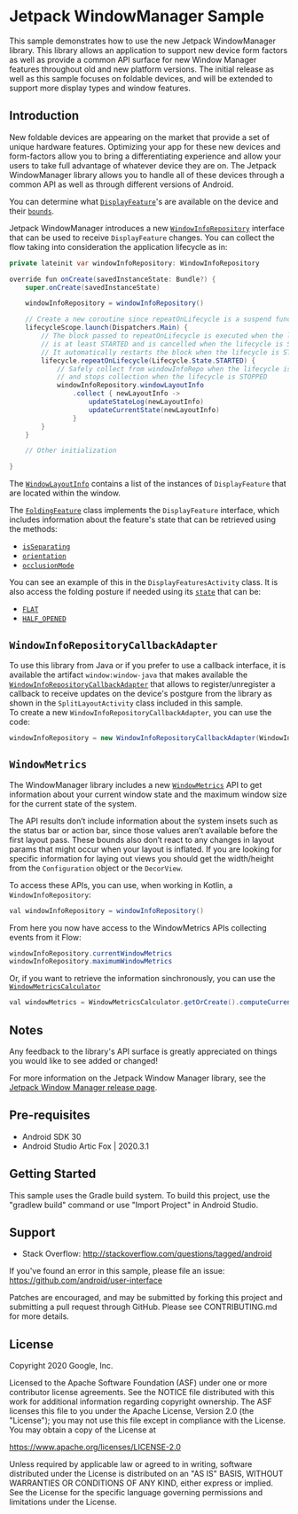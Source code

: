 
Jetpack WindowManager Sample
===================================

This sample demonstrates how to use the new Jetpack WindowManager library.
This library allows an application to support new device form factors as well as
provide a common API surface for new Window Manager features throughout old and
new platform versions. The initial release as well as this sample focuses on
foldable devices, and will be extended to support more display types and window
features.

Introduction
------------

New foldable devices are appearing on the market that provide a set of unique
hardware features. Optimizing your app for these new devices and form-factors
allow you to bring a differentiating experience and allow your users to take
full advantage of whatever device they are on. The Jetpack WindowManager
library allows you to handle all of these devices through a common API as well
as through different versions of Android.

You can determine what [`DisplayFeature`][0]'s are available on the device
and their
[`bounds`][1].

Jetpack WindowManager introduces a new [`WindowInfoRepository`][2] interface that can
be used to receive `DisplayFeature` changes. You can collect the flow taking
into consideration the application lifecycle as in:
``` java
private lateinit var windowInfoRepository: WindowInfoRepository

override fun onCreate(savedInstanceState: Bundle?) {
    super.onCreate(savedInstanceState)

    windowInfoRepository = windowInfoRepository()

    // Create a new coroutine since repeatOnLifecycle is a suspend function
    lifecycleScope.launch(Dispatchers.Main) {
        // The block passed to repeatOnLifecycle is executed when the lifecycle
        // is at least STARTED and is cancelled when the lifecycle is STOPPED.
        // It automatically restarts the block when the lifecycle is STARTED again.
        lifecycle.repeatOnLifecycle(Lifecycle.State.STARTED) {
            // Safely collect from windowInfoRepo when the lifecycle is STARTED
            // and stops collection when the lifecycle is STOPPED
            windowInfoRepository.windowLayoutInfo
                .collect { newLayoutInfo ->
                    updateStateLog(newLayoutInfo)
                    updateCurrentState(newLayoutInfo)
                }
        }
    }

    // Other initialization

}
```

The [`WindowLayoutInfo`][3] contains a list of the instances of
`DisplayFeature` that are located within the window.

The [`FoldingFeature`][4] class implements the `DisplayFeature` interface,
which includes information about the feature's state that can be retrieved
using the methods:

  * [`isSeparating`][20]
  * [`orientation`][21]
  * [`occlusionMode`][22]

You can see an example of this in the `DisplayFeaturesActivity` class.
It is also access the folding posture if needed using its [`state`][23] that
can be:

  * [`FLAT`][24]
  * [`HALF_OPENED`][25]


[0]: https://developer.android.com/reference/androidx/window/layout/DisplayFeature
[1]: https://developer.android.com/reference/androidx/window/layout/DisplayFeature#bounds()
[2]: https://developer.android.com/reference/androidx/window/layout/WindowInfoRepository
[3]: https://developer.android.com/reference/androidx/window/layout/WindowLayoutInfo
[4]: https://developer.android.com/reference/androidx/window/layout/FoldingFeature

[20]: https://developer.android.com/reference/androidx/window/layout/FoldingFeature#isSeparating()
[21]: https://developer.android.com/reference/androidx/window/layout/FoldingFeature#orientation()
[22]: https://developer.android.com/reference/androidx/window/layout/FoldingFeature#occlusionMode()
[23]: https://developer.android.com/reference/androidx/window/layout/FoldingFeature#state()
[24]: https://developer.android.com/reference/androidx/window/layout/FoldingFeature.Companion#FLAT()
[25]: https://developer.android.com/reference/androidx/window/layout/FoldingFeature.State.Companion#HALF_OPENED()

`WindowInfoRepositoryCallbackAdapter`
-------------------------------------

To use this library from Java or if you prefer to use a callback interface, it
is available the artifact `window:window-java` that makes available the 
[`WindowInfoRepositoryCallbackAdapter`][30] that allows to
register/unregister a callback to receive updates on the device's postgure
from the library as shown in the `SplitLayoutActivity` class included in this
sample.  
To create a new `WindowInfoRepositoryCallbackAdapter`, you can use the code:

```java
windowInfoRepository = new WindowInfoRepositoryCallbackAdapter(WindowInfoRepository.getOrCreate(this));
```

[30]: https://developer.android.com/reference/androidx/window/java/layout/WindowInfoRepositoryCallbackAdapter

`WindowMetrics`
---------------

The WindowManager library includes a new [`WindowMetrics`][40] API to get information
about your current window state and the maximum window size for the current
state of the system.

The API results don’t include information about the system insets such as the
status bar or action bar, since those values aren’t available before the first
layout pass. These bounds also don’t react to any changes in layout params
that might occur when your layout is inflated. If you are looking for specific
information for laying out views you should get the width/height from the
`Configuration` object or the `DecorView`.

To access these APIs, you can use, when working in Kotlin, a `WindowInfoRepository`:

``` java
val windowInfoRepository = windowInfoRepository()
```

From here you now have access to the WindowMetrics APIs collecting events from it Flow:

``` java
windowInfoRepository.currentWindowMetrics
windowInfoRepository.maximumWindowMetrics
```

Or, if you want to retrieve the information sinchronously, you can use the [`WindowMetricsCalculator`][41]

``` java
val windowMetrics = WindowMetricsCalculator.getOrCreate().computeCurrentWindowMetrics(activity)
```

[40]: https://developer.android.com/reference/androidx/window/layout/WindowMetrics
[41]: https://developer.android.com/reference/androidx/window/layout/WindowMetricsCalculator

Notes
-----

Any feedback to the library's API surface is greatly appreciated on things you would
like to see added or changed!

For more information on the Jetpack Window Manager library, see the
[Jetpack Window Manager release page][99].

[99]: https://developer.android.com/jetpack/androidx/releases/window

Pre-requisites
--------------

- Android SDK 30
- Android Studio Artic Fox | 2020.3.1

Getting Started
---------------

This sample uses the Gradle build system. To build this project, use the
"gradlew build" command or use "Import Project" in Android Studio.

Support
-------

- Stack Overflow: http://stackoverflow.com/questions/tagged/android

If you've found an error in this sample, please file an issue:
https://github.com/android/user-interface

Patches are encouraged, and may be submitted by forking this project and
submitting a pull request through GitHub. Please see CONTRIBUTING.md for more details.

License
-------

Copyright 2020 Google, Inc.

Licensed to the Apache Software Foundation (ASF) under one or more contributor
license agreements.  See the NOTICE file distributed with this work for
additional information regarding copyright ownership.  The ASF licenses this
file to you under the Apache License, Version 2.0 (the "License"); you may not
use this file except in compliance with the License.  You may obtain a copy of
the License at

  https://www.apache.org/licenses/LICENSE-2.0

Unless required by applicable law or agreed to in writing, software
distributed under the License is distributed on an "AS IS" BASIS, WITHOUT
WARRANTIES OR CONDITIONS OF ANY KIND, either express or implied.  See the
License for the specific language governing permissions and limitations under
the License.


